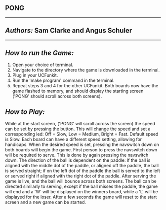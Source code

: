 **PONG**
------------------------------
------------------------------
*Authors:*
Sam Clarke and Angus Schuler
----------------------------
----------------------------
*How to run the Game:*
------------------------
1. Open your choice of terminal.
2. Navigate to the directory where the game is downloaded in the terminal.
3. Plug in your UCFunkit.
4. Run the 'make program' command in the terminal.
5. Repeat steps 3 and 4 for the other UCFunkit.
Both boards now have the game flashed to memory, and should display the
starting screen ('PONG' should scroll across both screens).

*How to Play:*
------------------------
While at the start screen, ('PONG' will scroll across the screen) the speed can
be set by pressing the button. This will change the speed and set a
corresponding led: Off = Slow, Low = Medium, Bright = Fast. Default speed is
Slow. Each board can have a different speed setting, allowing for handicaps.
When the desired speed is set, pressing the navswitch down on both boards will
begin the game. First person to press the navswitch down will be required to
serve. This is done by again pressing the navswitch down. The direction of the
ball is dependent on the paddle: If the ball is aligned with the middle dot of
the paddle, or aligned off the paddle, the ball is served straight; if on the
left dot of the paddle the ball is served to the left or served right if aligned
with the right dot of the paddle.
After serving the game is live, and the ball will bounce across both screens.
The ball can be directed similarly to serving, except if the ball misses the
paddle, the game will end and a 'W' will be displayed on the winners board,
while a 'L' will be displayed for the loser.
After a few seconds the game will reset to the start screen and a new game can
be started.